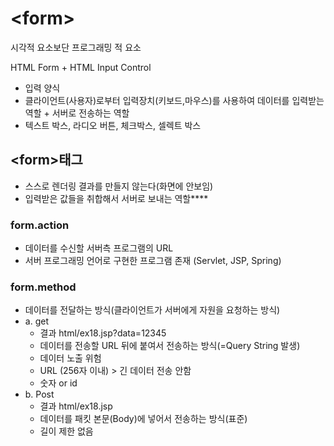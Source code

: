 # \<form\>

시각적 요소보단 프로그래밍 적 요소   

HTML Form + HTML Input Control
- 입력 양식
- 클라이언트(사용자)로부터 입력장치(키보드,마우스)를 사용하여 데이터를 입력받는 역할 + 서버로 전송하는 역할 
- 텍스트 박스, 라디오 버튼, 체크박스, 셀렉트 박스

## \<form\>태그
- 스스로 렌더링 결과를 만들지 않는다(화면에 안보임)
- 입력받은 값들을 취합해서 서버로 보내는 역할\*\*\*\*

### form.action
- 데이터를 수신할 서버측 프로그램의 URL
- 서버 프로그래밍 언어로 구현한 프로그램 존재 (Servlet, JSP, Spring)

### form.method
- 데이터를 전달하는 방식(클라이언트가 서버에게 자원을 요청하는 방식)
- a. get
	- 결과 html/ex18.jsp?data=12345
	- 데이터를 전송할 URL 뒤에 붙여서 전송하는 방식(=Query String 발생)
	- 데이터 노출 위험
	- URL (256자 이내) > 긴 데이터 전송 안함 
	- 숫자 or id
- b. Post
	- 결과 html/ex18.jsp
	- 데이터를 패킷 본문(Body)에 넣어서 전송하는 방식(표준)
	- 길이 제한 없음
	

